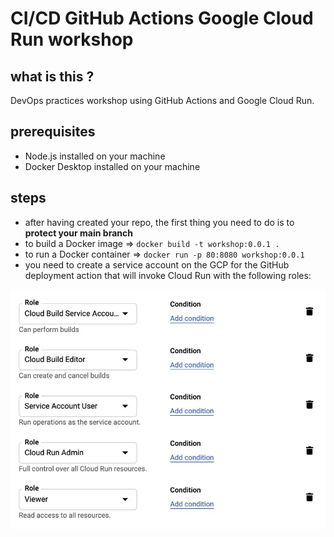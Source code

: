 # CI/CD GitHub Actions Google Cloud Run workshop

## what is this ?

DevOps practices workshop using GitHub Actions and Google Cloud Run.

## prerequisites

- Node.js installed on your machine
- Docker Desktop installed on your machine

## steps

- after having created your repo, the first thing you need to do is to **protect your main branch**
- to build a Docker image => `docker build -t workshop:0.0.1 .`
- to run a Docker container => `docker run -p 80:8080 workshop:0.0.1`
- you need to create a service account on the GCP for the GitHub deployment action that will invoke Cloud Run with the following roles:

![GCP roles](./sa_permissions.webp)
